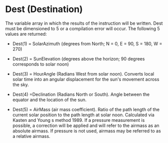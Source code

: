 # Dest (Destination)

The variable array in which the results of the instruction will be written. Dest must be dimensioned to 5 or a compilation error will occur. The following 5 values are returned:

- Dest(1) = SolarAzimuth (degrees from North; N = 0, E = 90, S = 180, W = 270)

- Dest(2) = SunElevation (degrees above the horizon; 90 degrees corresponds to solar noon)

- Dest(3) = HourAngle (Radians West from solar noon). Converts local solar time into an angular displacement for the sun's movement across the sky.

- Dest(4) =Declination (Radians North or South). Angle between the equator and the location of the sun.

- Dest(5) = AirMass (air mass coefficient). Ratio of the path length of the current solar position to the path length at solar noon. Calculated via Kasten and Young s method 1989. If a pressure measurement is possible, a correction will be applied and will refer to the airmass as an absolute airmass. If pressure is not used, airmass may be referred to as a relative airmass.
